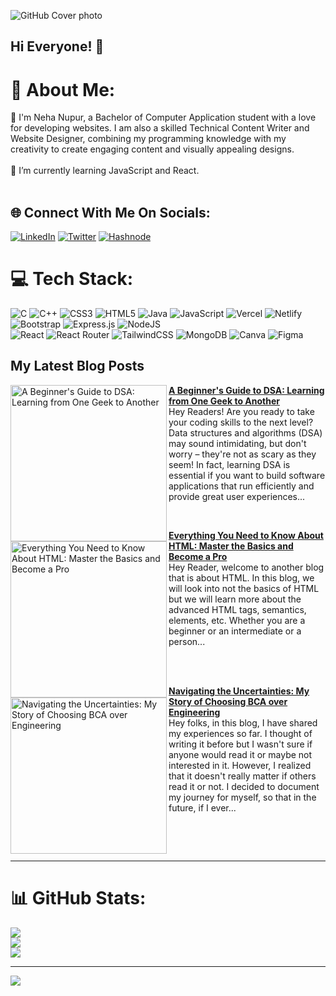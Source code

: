 ![GitHub Cover photo](https://github.com/neha-nupur/neha-nupur/assets/110279038/c0c17b54-8ee2-4584-afab-6bc388d31cf1)

## Hi Everyone! 👋

# 💫 About Me:
🙂 I'm Neha Nupur, a Bachelor of Computer Application student with a love for developing websites. I am also a skilled Technical Content Writer and Website Designer, combining my programming knowledge with my creativity to create engaging content and visually appealing designs.<br><br>🌱 I’m currently learning JavaScript and React.<br><br>

## 🌐 Connect With Me On Socials:
[![LinkedIn](https://img.shields.io/badge/LinkedIn-%230077B5.svg?logo=linkedin&logoColor=white)](https://linkedin.com/in/nehanupur) [![Twitter](https://img.shields.io/badge/Twitter-%231DA1F2.svg?logo=Twitter&logoColor=white)](https://twitter.com/iamnehanupur)  [![Hashnode](https://img.shields.io/badge/Hashnode-%230077B5.svg?logo=Hashnode&logoColor=white)](https://nehanupur.hashnode.dev/) 

# 💻 Tech Stack:
![C](https://img.shields.io/badge/c-%2300599C.svg?style=plastic&logo=c&logoColor=white) ![C++](https://img.shields.io/badge/c++-%2300599C.svg?style=plastic&logo=c%2B%2B&logoColor=white) ![CSS3](https://img.shields.io/badge/css3-%231572B6.svg?style=plastic&logo=css3&logoColor=white) ![HTML5](https://img.shields.io/badge/html5-%23E34F26.svg?style=plastic&logo=html5&logoColor=white) ![Java](https://img.shields.io/badge/java-%23ED8B00.svg?style=plastic&logo=java&logoColor=white) ![JavaScript](https://img.shields.io/badge/javascript-%23323330.svg?style=plastic&logo=javascript&logoColor=%23F7DF1E) ![Vercel](https://img.shields.io/badge/vercel-%23000000.svg?style=plastic&logo=vercel&logoColor=white) ![Netlify](https://img.shields.io/badge/netlify-%23000000.svg?style=plastic&logo=netlify&logoColor=#00C7B7) ![Bootstrap](https://img.shields.io/badge/bootstrap-%23563D7C.svg?style=plastic&logo=bootstrap&logoColor=white) ![Express.js](https://img.shields.io/badge/express.js-%23404d59.svg?style=plastic&logo=express&logoColor=%2361DAFB) ![NodeJS](https://img.shields.io/badge/node.js-6DA55F?style=plastic&logo=node.js&logoColor=white) <br> ![React](https://img.shields.io/badge/react-%2320232a.svg?style=plastic&logo=react&logoColor=%2361DAFB) ![React Router](https://img.shields.io/badge/React_Router-CA4245?style=plastic&logo=react-router&logoColor=white) ![TailwindCSS](https://img.shields.io/badge/tailwindcss-%2338B2AC.svg?style=plastic&logo=tailwind-css&logoColor=white) ![MongoDB](https://img.shields.io/badge/MongoDB-%234ea94b.svg?style=plastic&logo=mongodb&logoColor=white) ![Canva](https://img.shields.io/badge/Canva-%2300C4CC.svg?style=plastic&logo=Canva&logoColor=white) 	![Figma](https://img.shields.io/badge/figma-%23F24E1E.svg?style=plastic&logo=figma&logoColor=white)


## My Latest Blog Posts 

<p align="left">
<a href="https://nehanupur.hashnode.dev/a-beginners-guide-to-dsa-learning-from-one-geek-to-another" title="A Beginner's Guide to DSA: Learning from One Geek to Another"><img src="https://cdn.hashnode.com/res/hashnode/image/upload/v1687815218322/1c608806-fc26-4d10-b3bf-5efd2dff2473.png" alt=" A Beginner's Guide to DSA: Learning from One Geek to Another" width="250px" align="left" /></a>
<a href="https://nehanupur.hashnode.dev/a-beginners-guide-to-dsa-learning-from-one-geek-to-another" title="A Beginner's Guide to DSA: Learning from One Geek to Another"><strong>A Beginner's Guide to DSA: Learning from One Geek to Another</strong></a>
<br/> Hey Readers! Are you ready to take your coding skills to the next level? Data structures and algorithms (DSA) may sound intimidating, but don't worry – they're not as scary as they seem! In fact, learning DSA is essential if you want to build software applications that run efficiently and provide great user experiences...</p> 
<p align=left> <br>

 <p align="left">
<a href="https://nehanupur.hashnode.dev/everything-you-need-to-know-about-html-master-the-basics-and-become-a-pro" title="Everything You Need to Know About HTML: Master the Basics and Become a Pro"><img src="https://cdn.hashnode.com/res/hashnode/image/upload/v1686167716731/28bf4144-c5e5-4c38-99cd-a0037bd6fd21.png" alt=" Everything You Need to Know About HTML: Master the Basics and Become a Pro" width="250px" align="left" /></a>
<a href="https://nehanupur.hashnode.dev/everything-you-need-to-know-about-html-master-the-basics-and-become-a-pro" title="Everything You Need to Know About HTML: Master the Basics and Become a Pro"><strong>Everything You Need to Know About HTML: Master the Basics and Become a Pro</strong></a>
<br/> Hey Reader, welcome to another blog that is about HTML. In this blog, we will look into not the basics of HTML but we will learn more about the advanced HTML tags, semantics, elements, etc. Whether you are a beginner or an intermediate or a person...</p> <br> <br>
<p align=left> </p> 

  <p align="left">
<a href="https://nehanupur.hashnode.dev/navigating-the-uncertainties-my-story-of-choosing-bca-over-engineering" title="Navigating the Uncertainties: My Story of Choosing BCA over Engineering"><img src="https://cdn.hashnode.com/res/hashnode/image/upload/v1684491801903/789c1450-79d0-45d5-a925-1a0a695241f7.png" alt=" Navigating the Uncertainties: My Story of Choosing BCA over Engineering" width="250px" align="left" /></a>
<a href="https://nehanupur.hashnode.dev/navigating-the-uncertainties-my-story-of-choosing-bca-over-engineering" title="Navigating the Uncertainties: My Story of Choosing BCA over Engineering"><strong>Navigating the Uncertainties: My Story of Choosing BCA over Engineering</strong></a>
<br/>  Hey folks, in this blog, I have shared my experiences so far. I thought of writing it before but I wasn't sure if anyone would read it or maybe not interested in it. However, I realized that it doesn't really matter if others read it or not. I decided to document my journey for myself, so that in the future, if I ever... </p> <br/>

<p align=left> <br>
 <hr> 



# 📊 GitHub Stats:
![](https://github-readme-stats.vercel.app/api?username=neha-nupur&theme=dark&hide_border=false&include_all_commits=false&count_private=false)<br/>
![](https://github-readme-streak-stats.herokuapp.com/?user=neha-nupur&theme=dark&hide_border=false)<br/>
![](https://github-readme-stats.vercel.app/api/top-langs/?username=neha-nupur&theme=dark&hide_border=false&include_all_commits=false&count_private=false&layout=compact)

---
[![](https://visitcount.itsvg.in/api?id=neha-nupur&icon=0&color=0)](https://visitcount.itsvg.in)


<!-- Proudly created with GPRM ( https://gprm.itsvg.in ) -->
